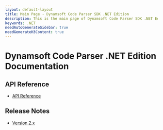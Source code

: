 ```yaml
---
layout: default-layout
title: Main Page - Dynamsoft Code Parser SDK .NET Edition
description: This is the main page of Dynamsoft Code Parser SDK .NET Edition.
keywords: .NET
needAutoGenerateSidebar: true
needGenerateH3Content: true
---
```


# Dynamsoft Code Parser .NET Edition Documentation

## API Reference

- [API Reference](api-reference/index.md)

## Release Notes

- [Version 2.x](release-notes/dotnet-2.md)
